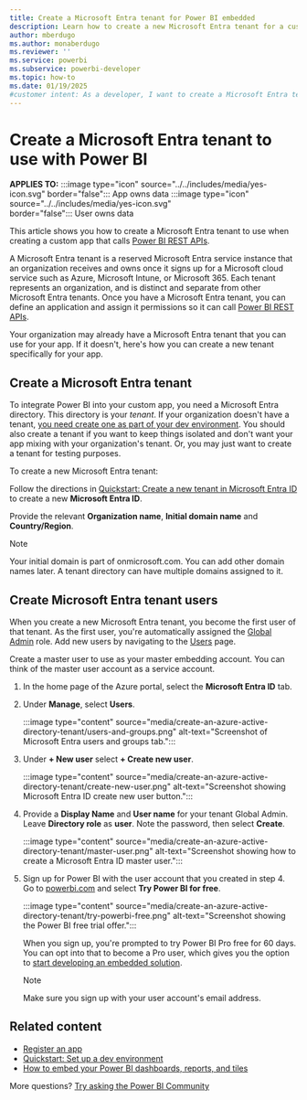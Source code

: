 ```yaml
---
title: Create a Microsoft Entra tenant for Power BI embedded 
description: Learn how to create a new Microsoft Entra tenant for a custom embedded analytics application that calls Power BI REST APIs.
author: mberdugo
ms.author: monaberdugo
ms.reviewer: ''
ms.service: powerbi
ms.subservice: powerbi-developer
ms.topic: how-to
ms.date: 01/19/2025
#customer intent: As a developer, I want to create a Microsoft Entra tenant so that I can create a custom app that calls Power BI REST APIs.
---
```


# Create a Microsoft Entra tenant to use with Power BI

**APPLIES TO:** :::image type="icon" source="../../includes/media/yes-icon.svg" border="false":::&nbsp;App&nbsp;owns&nbsp;data :::image type="icon" source="../../includes/media/yes-icon.svg" border="false":::&nbsp;User&nbsp;owns&nbsp;data

This article shows you how to create a Microsoft Entra tenant to use when creating a custom app that calls [Power BI REST APIs](/rest/api/power-bi/).

A Microsoft Entra tenant is a reserved Microsoft Entra service instance that an organization receives and owns once it signs up for a Microsoft cloud service such as Azure, Microsoft Intune, or Microsoft 365. Each tenant represents an organization, and is distinct and separate from other Microsoft Entra tenants. Once you have a Microsoft Entra tenant, you can define an application and assign it permissions so it can call [Power BI REST APIs](/rest/api/power-bi/).

Your organization may already have a Microsoft Entra tenant that you can use for your app. If it doesn't, here's how you can create a new tenant specifically for your app.

<a name='create-an-azure-active-directory-tenant'></a>

## Create a Microsoft Entra tenant

To integrate Power BI into your custom app, you need a Microsoft Entra directory. This directory is your *tenant*. If your organization doesn't have a tenant, [you need create one as part of your dev environment](/azure/active-directory/develop/active-directory-howto-tenant). You should also create a tenant if you want to keep things isolated and don't want your app mixing with your organization's tenant. Or, you may just want to create a tenant for testing purposes.

To create a new Microsoft Entra tenant:

Follow the directions in [Quickstart: Create a new tenant in Microsoft Entra ID](/azure/active-directory/fundamentals/active-directory-access-create-new-tenant) to create a new **Microsoft Entra ID**.

Provide the relevant **Organization name**, **Initial domain name** and **Country/Region**.

   > [!NOTE]
   > Your initial domain is part of onmicrosoft.com. You can add other domain names later. A tenant directory can have multiple domains assigned to it.

<a name='create-azure-active-directory-tenant-users'></a>

## Create Microsoft Entra tenant users

When you create a new Microsoft Entra tenant, you become the first user of that tenant. As the first user, you're automatically assigned the [Global Admin](/azure/active-directory/roles/permissions-reference#global-administrator) role. Add new users by navigating to the [Users](https://portal.azure.com/#blade/Microsoft_AAD_IAM/UsersManagementMenuBlade/MsGraphUsers) page.

Create a master user to use as your master embedding account. You can think of the master user account as a service account.

1. In the home page of the Azure portal, select the **Microsoft Entra ID** tab.

2. Under **Manage**, select **Users**.

    :::image type="content" source="media/create-an-azure-active-directory-tenant/users-and-groups.png" alt-text="Screenshot of Microsoft Entra users and groups tab.":::

3. Under **+ New user** select **+ Create new user**.

    :::image type="content" source="media/create-an-azure-active-directory-tenant/create-new-user.png" alt-text="Screenshot showing Microsoft Entra ID create new user button.":::

4. Provide a **Display Name** and **User name** for your tenant Global Admin. Leave **Directory role** as **user**. Note the password, then select **Create**.

    :::image type="content" source="media/create-an-azure-active-directory-tenant/master-user.png" alt-text="Screenshot showing how to create a Microsoft Entra ID master user.":::

5. Sign up for Power BI with the user account that you created in step 4. Go to [powerbi.com](https://powerbi.microsoft.com/getting-started-with-power-bi/) and select **Try Power BI for free**.

    :::image type="content" source="media/create-an-azure-active-directory-tenant/try-powerbi-free.png" alt-text="Screenshot showing the Power BI free trial offer.":::

    When you sign up, you're prompted to try Power BI Pro free for 60 days. You can opt into that to become a Pro user, which gives you the option to [start developing an embedded solution](embed-sample-for-customers.md).

   > [!NOTE]
   > Make sure you sign up with your user account's email address.

## Related content

* [Register an app](register-app.md)
* [Quickstart: Set up a dev environment](/azure/active-directory/develop/active-directory-howto-tenant)
* [How to embed your Power BI dashboards, reports, and tiles](embed-sample-for-customers.md)

More questions? [Try asking the Power BI Community](https://community.powerbi.com/)
